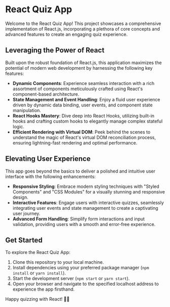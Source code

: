 # React Quiz App

Welcome to the React Quiz App! This project showcases a comprehensive implementation of React.js, incorporating a plethora of core concepts and advanced features to create an engaging quiz experience.

## Leveraging the Power of React

Built upon the robust foundation of React.js, this application maximizes the potential of modern web development by harnessing the following key features:

- **Dynamic Components**: Experience seamless interaction with a rich assortment of components meticulously crafted using React's component-based architecture.
- **State Management and Event Handling**: Enjoy a fluid user experience driven by dynamic data binding, user events, and component state manipulation.
- **React Hooks Mastery**: Dive deep into React Hooks, utilizing built-in hooks and crafting custom hooks to elegantly manage complex stateful logic.
- **Efficient Rendering with Virtual DOM**: Peek behind the scenes to understand the magic of React's virtual DOM reconciliation process, ensuring lightning-fast rendering and optimal performance.

## Elevating User Experience

This app goes beyond the basics to deliver a polished and intuitive user interface with the following enhancements:

- **Responsive Styling**: Embrace modern styling techniques with "Styled Components" and "CSS Modules" for a visually stunning and responsive design.
- **Interactive Features**: Engage users with interactive quizzes, seamlessly integrating user events and state management to create a captivating user journey.
- **Advanced Form Handling**: Simplify form interactions and input validation, providing users with a smooth and error-free experience.

## Get Started

To explore the React Quiz App:
1. Clone this repository to your local machine.
2. Install dependencies using your preferred package manager (`npm install` or `yarn install`).
3. Start the development server (`npm start` or `yarn start`).
4. Open your browser and navigate to the specified localhost address to experience the app firsthand.


Happy quizzing with React! 🚀🧠
